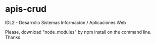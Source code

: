# apis-crud
IDL2 - Desarrollo Sistemas Informacion / Aplicaciones Web

Please, download "node_modules" by npm install on the command line. Thanks
